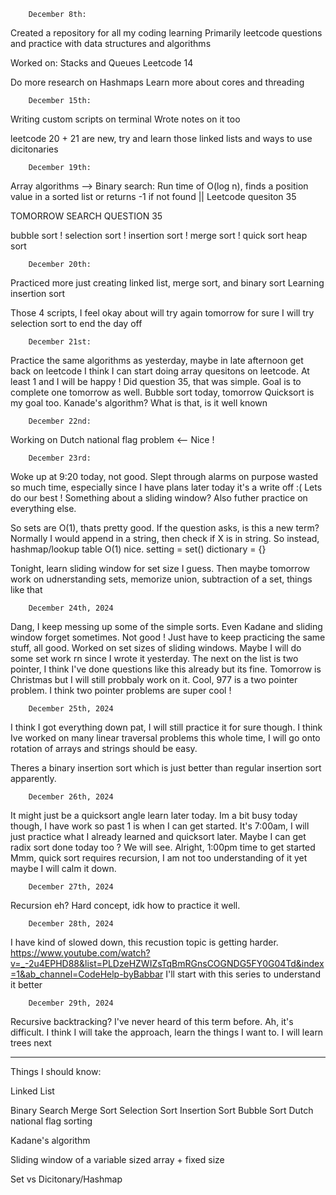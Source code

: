         December 8th:
Created a repository for all my coding learning
Primarily leetcode questions and practice with data structures and algorithms

Worked on:
Stacks and Queues
Leetcode 14

Do more research on Hashmaps
Learn more about cores and threading


        December 15th: 
Writing custom scripts on terminal 
Wrote notes on it too

leetcode 20 + 21 are new, try and learn those linked lists and ways to use dicitonaries

        December 19th:
Array algorithms -->
Binary search: Run time of O(log n), finds a position value in a sorted list or returns -1 if not found || Leetcode quesiton 35

TOMORROW SEARCH QUESTION 35

bubble sort !
selection sort !
insertion sort !
merge sort !
quick sort 
heap sort

        December 20th:
Practiced more just creating linked list, merge sort, and binary sort
Learning insertion sort

Those 4 scripts, I feel okay about will try again tomorrow for sure
I will try selection sort to end the day off

        December 21st:
Practice the same algorithms as yesterday, maybe in late afternoon get back on leetcode I think I can start doing array quesitons on leetcode. At least 1 and I will be happy !
Did question 35, that was simple. Goal is to complete one tomorrow as well.
Bubble sort today, tomorrow Quicksort is my goal too.
Kanade's algorithm? What is that, is it well known

        December 22nd:
Working on Dutch national flag problem <-- Nice !

        December 23rd:
Woke up at 9:20 today, not good. Slept through alarms on purpose wasted so much time, especially since I have plans later today it's a write off :( Lets do our best !
Something about a sliding window?
Also futher practice on everything else.

So sets are O(1), thats pretty good. If the question asks, is this a new term? Normally I would append in a string, then check if X is in string. So instead, hashmap/lookup table O(1) nice.
setting = set()
dictionary = {}

Tonight, learn sliding window for set size I guess.
Then maybe tomorrow work on udnerstanding sets, memorize union, subtraction of a set, things like that

        December 24th, 2024
Dang, I keep messing up some of the simple sorts. Even Kadane and sliding window forget sometimes. Not good ! Just have to keep practicing the same stuff, all good. Worked on set sizes of sliding windows. Maybe I will do some set work rn since I wrote it yesterday.
The next on the list is two pointer, I think I've done questions like this already but its fine. Tomorrow is Christmas but I will still probbaly work on it.
Cool, 977 is a two pointer problem. I think two pointer problems are super cool !

        December 25th, 2024
I think I got everything down pat, I will still practice it for sure though. I think Ive worked on many linear traversal problems this whole time, I will go onto rotation of arrays and strings should be easy.

Theres a binary insertion sort which is just better than regular insertion sort apparently.

        December 26th, 2024
It might just be a quicksort angle learn later today. Im a bit busy today though, I have work so past 1 is when I can get started. It's 7:00am, I will just practice what I already learned and quicksort later. Maybe I can get radix sort done today too ? We will see.
Alright, 1:00pm time to get started
Mmm, quick sort requires recursion, I am not too understanding of it yet maybe I will calm it down.

        December 27th, 2024
Recursion eh? Hard concept, idk how to practice it well.

        December 28th, 2024
I have kind of slowed down, this recustion topic is getting harder.
https://www.youtube.com/watch?v=_-2u4EPHD88&list=PLDzeHZWIZsTqBmRGnsCOGNDG5FY0G04Td&index=1&ab_channel=CodeHelp-byBabbar
I'll start with this series to understand it better

        December 29th, 2024
Recursive backtracking? I've never heard of this term before.
Ah, it's difficult. I think I will take the approach, learn the things I want to. I will learn trees next


-----------------------------------------------------------------------------------------
Things I should know:

Linked List

Binary Search
Merge Sort
Selection Sort
Insertion Sort
Bubble Sort
Dutch national flag sorting

Kadane's algorithm

Sliding window of a variable sized array + fixed size

Set vs Dicitonary/Hashmap
